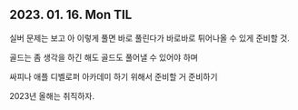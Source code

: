 ## 2023. 01. 16. Mon TIL

실버 문제는 보고 아 이렇게 풀면 바로 풀린다가 바로바로 튀어나올 수 있게 준비할 것. 

골드는 좀 생각을 하긴 해도 골드도 풀어낼 수 있어야 하며

싸피나 애플 디벨로퍼 아카데미 하기 위해서 준비할 거 준비하기

2023년 올해는 취직하자. 
